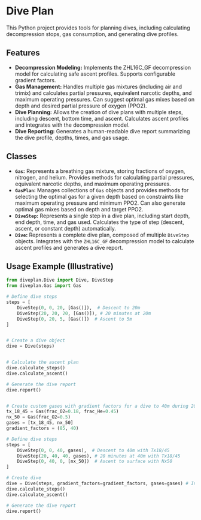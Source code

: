 # Dive Plan

This Python project provides tools for planning dives, including calculating decompression stops, gas consumption, and generating dive profiles.

## Features

* **Decompression Modeling:**  Implements the ZHL16C_GF decompression model for calculating safe ascent profiles.  Supports configurable gradient factors.
* **Gas Management:**  Handles multiple gas mixtures (including air and trimix) and calculates partial pressures, equivalent narcotic depths, and maximum operating pressures.  Can suggest optimal gas mixes based on depth and desired partial pressure of oxygen (PPO2).
* **Dive Planning:**  Allows the creation of dive plans with multiple steps, including descent, bottom time, and ascent.  Calculates ascent profiles and integrates with the decompression model.
* **Dive Reporting:** Generates a human-readable dive report summarizing the dive profile, depths, times, and gas usage.


## Classes

* **`Gas`:** Represents a breathing gas mixture, storing fractions of oxygen, nitrogen, and helium.  Provides methods for calculating partial pressures, equivalent narcotic depths, and maximum operating pressures.
* **`GasPlan`:**  Manages collections of `Gas` objects and provides methods for selecting the optimal gas for a given depth based on constraints like maximum operating pressure and minimum PPO2. Can also generate optimal gas mixes based on depth and target PPO2.
* **`DiveStep`:** Represents a single step in a dive plan, including start depth, end depth, time, and gas used. Calculates the type of step (descent, ascent, or constant depth) automatically.
* **`Dive`:**  Represents a complete dive plan, composed of multiple `DiveStep` objects.  Integrates with the `ZHL16C_GF` decompression model to calculate ascent profiles and generates a dive report.


## Usage Example (Illustrative)

```python
from diveplan.Dive import Dive, DiveStep
from diveplan.Gas import Gas

# Define dive steps
steps = [
    DiveStep(0, 0, 20, [Gas()]),  # Descent to 20m
    DiveStep(20, 20, 20, [Gas()]), # 20 minutes at 20m
    DiveStep(0, 20, 5, [Gas()])  # Ascent to 5m
]


# Create a dive object
dive = Dive(steps)


# Calculate the ascent plan
dive.calculate_steps()
dive.calculate_ascent()

# Generate the dive report
dive.report()


# Create custom gases with gradient factors for a dive to 40m during 20min, with a TX 18/45 gas for the descent and bottom, and a Nx50 for the ascent
tx_18_45 = Gas(frac_O2=0.18, frac_He=0.45)
nx_50 = Gas(frac_O2=0.5)
gases = [tx_18_45, nx_50]
gradient_factors = (85, 40)

# Define dive steps
steps = [
    DiveStep(0, 0, 40, gases),  # Descent to 40m with Tx18/45
    DiveStep(20, 40, 40, gases), # 20 minutes at 40m with Tx18/45
    DiveStep(0, 40, 0, [nx_50])  # Ascent to surface with Nx50
]

# Create dive
dive = Dive(steps, gradient_factors=gradient_factors, gases=gases) # Initialize with gradient factors and gases
dive.calculate_steps()
dive.calculate_ascent()

# Generate the dive report
dive.report()
